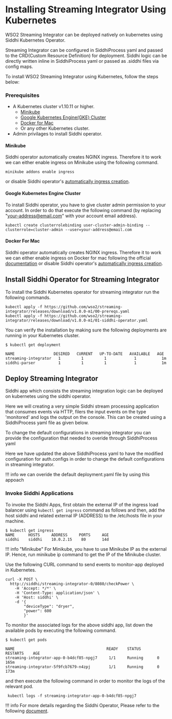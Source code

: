 # Installing Streaming Integrator Using Kubernetes
WSO2 Streaming Integrator can be deployed natively on kubernetes using Siddhi Kubernetes Operator.

Streaming Integrator can be configured in SiddhiProcess yaml and passed to the CRD(Custom Resource Definition) for deployment.
Siddhi logic can be directly written inline in SiddhiProcess yaml or passed as .siddhi files via config maps.

To install WSO2 Streaming Integrator using Kubernetes, follow the steps
below:

### Prerequisites

* A Kubernetes cluster v1.10.11 or higher.
    * [Minikube](https://github.com/kubernetes/minikube#installation)
    * [Google Kubernetes Engine(GKE) Cluster](https://console.cloud.google.com/)
    * [Docker for Mac](https://docs.docker.com/docker-for-mac/install/)
    * Or any other Kubernetes cluster.
* Admin privilages to install Siddhi operator.

#### Minikube

Siddhi operator automatically creates NGINX ingress. Therefore it to work we can either enable ingress on Minikube using the following command.
```
minikube addons enable ingress
```
or disable Siddhi operator's [automatically ingress creation](https://siddhi.io/en/v5.0/docs/siddhi-as-a-kubernetes-microservice/#deploy-siddhi-apps-without-ingress-creation).

#### Google Kubernetes Engine Cluster

To install Siddhi operator, you have to give cluster admin permission to your account. In order to do that execute the following command (by replacing "your-address@email.com" with your account email address).

```
kubectl create clusterrolebinding user-cluster-admin-binding --clusterrole=cluster-admin --user=your-address@email.com
```


#### Docker For Mac

Siddhi operator automatically creates NGINX ingress. Therefore it to work we can either enable ingress on Docker for mac following the official [documentation](https://kubernetes.github.io/ingress-nginx/deploy/#docker-for-mac) or disable Siddhi operator's [automatically ingress creation](https://siddhi.io/en/v5.0/docs/siddhi-as-a-kubernetes-microservice/#deploy-siddhi-apps-without-ingress-creation).


## Install Siddhi Operator for Streaming Integrator

To install the Siddhi Kubernetes operator for streaming integrator run the following commands.

```
kubectl apply -f https://github.com/wso2/streaming-integrator/releases/download/v1.0.0-m1/00-prereqs.yaml
kubectl apply -f https://github.com/wso2/streaming-integrator/releases/download/v1.0.0-m1/01-siddhi-operator.yaml
```

You can verify the installation by making sure the following deployments are running in your Kubernetes cluster.
```
$ kubectl get deployment

NAME                 DESIRED   CURRENT   UP-TO-DATE   AVAILABLE   AGE
streaming-integrator   1         1         1            1           1m
siddhi-parser          1         1         1            1           1m
```

## Deploy Streaming Integrator

Siddhi app which consists the streaming integration logic can be deployed on kubernetes using the siddhi operator.

Here we will creating a very simple Siddhi stream processing application that consumes events via HTTP, filers the input events on the type 'monitored' and logs the output on the console. This can be created using a SiddhiProcess yaml file as given below.

<script src="https://gist.github.com/AnuGayan/f11e235ee0dbc3df94126820f7bad282.js"></script>

To change the default configurations in streaming integrator you can provide the configuration that needed to overide through SiddhiProcess yaml

Here we have updated the above SiddhiProcess yaml to have the modified configuration for auth.configs in order to change the default configurations in streaming integrator.

!!! info 
    we can overide the default deployment.yaml file by using this appoach

<script src="https://gist.github.com/AnuGayan/249a3363a8aa47c6ae2d760d19ee5cad.js"></script>


### Invoke Siddhi Applications

To invoke the Siddhi Apps, first obtain the external IP of the ingress load balancer using `kubectl get ingress` command as follows and then, add the host siddhi and related external IP (ADDRESS) to the /etc/hosts file in your machine.

```
$ kubectl get ingress
NAME      HOSTS     ADDRESS     PORTS     AGE
siddhi    siddhi    10.0.2.15    80       14d
```

!!! info "Minikube"
    For Minikube, you have to use Minikube IP as the external IP. Hence, run minikube ip command to get the IP of the Minikube cluster.

Use the following CURL command to send events to monitor-app deployed in Kubernetes.

```
curl -X POST \
  http://siddhi/streaming-integrator-0/8080/checkPower \
    -H 'Accept: */*' \
    -H 'Content-Type: application/json' \
    -H 'Host: siddhi' \
    -d '{
        "deviceType": "dryer",
        "power": 600
        }'
```    
To monitor the associated logs for the above siddhi app, list down the available pods by executing the following command.

```
$ kubectl get pods

NAME                                        READY    STATUS    RESTARTS    AGE
streaming-integrator-app-0-b4dcf85-npgj7     1/1     Running      0        165m
streaming-integrator-5f9fcb7679-n4zpj        1/1     Running      0        173m
```

and then execute the following command in order to monitor the logs of the relevant pod.

```
 kubectl logs -f streaming-integrator-app-0-b4dcf85-npgj7
```

!!! info 
    For more details regarding the Siddhi Operator, Please refer to the following [document](https://siddhi.io/en/v5.0/docs/siddhi-as-a-kubernetes-microservice/#!).